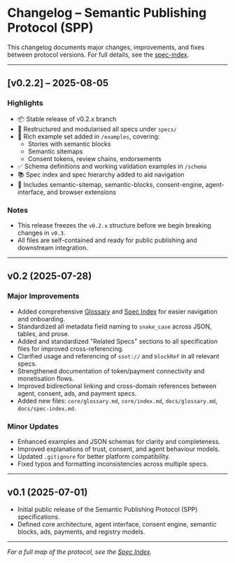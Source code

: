 # Changelog – Semantic Publishing Protocol (SPP)

This changelog documents major changes, improvements, and fixes between protocol versions. For full details, see the [spec-index](./spec-index.md).

---

## [v0.2.2] – 2025-08-05

### Highlights
- 📦 Stable release of v0.2.x branch
- 🔧 Restructured and modularised all specs under `specs/`
- 🧪 Rich example set added in `/examples`, covering:
  - Stories with semantic blocks
  - Semantic sitemaps
  - Consent tokens, review chains, endorsements
- ✅ Schema definitions and working validation examples in `/schema`
- 📚 Spec index and spec hierarchy added to aid navigation
- 🔄 Includes semantic-sitemap, semantic-blocks, consent-engine, agent-interface, and browser extensions

### Notes
- This release freezes the `v0.2.x` structure before we begin breaking changes in `v0.3`.
- All files are self-contained and ready for public publishing and downstream integration.

---

## v0.2 (2025-07-28)

### Major Improvements
- Added comprehensive [Glossary](./glossary.md) and [Spec Index](./spec-index.md) for easier navigation and onboarding.
- Standardized all metadata field naming to `snake_case` across JSON, tables, and prose.
- Added and standardized "Related Specs" sections to all specification files for improved cross-referencing.
- Clarified usage and referencing of `ssot://` and `blockRef` in all relevant specs.
- Strengthened documentation of token/payment connectivity and monetisation flows.
- Improved bidirectional linking and cross-domain references between agent, consent, ads, and payment specs.
- Added new files: `core/glossary.md`, `core/index.md`, `docs/glossary.md`, `docs/spec-index.md`.

### Minor Updates
- Enhanced examples and JSON schemas for clarity and completeness.
- Improved explanations of trust, consent, and agent behaviour models.
- Updated `.gitignore` for better platform compatibility.
- Fixed typos and formatting inconsistencies across multiple specs.

---

## v0.1 (2025-07-01)

- Initial public release of the Semantic Publishing Protocol (SPP) specifications.
- Defined core architecture, agent interface, consent engine, semantic blocks, ads, payments, and registry models.

---

_For a full map of the protocol, see the [Spec Index](./spec-index.md)._
